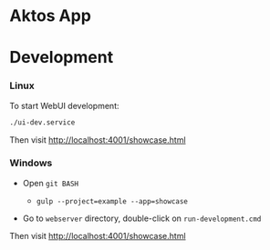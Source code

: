 # Aktos App

# Development

### Linux

To start WebUI development:

```bash
./ui-dev.service
```

Then visit [http://localhost:4001/showcase.html](http://localhost:4001/showcase.html)

### Windows

* Open `git BASH`
    * `gulp --project=example --app=showcase`

* Go to `webserver` directory, double-click on `run-development.cmd`

Then visit [http://localhost:4001/showcase.html](http://localhost:4001/showcase.html)
